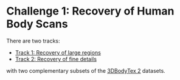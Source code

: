 # Challenge 1: Recovery of Human Body Scans

There are two tracks:

  - [Track 1: Recovery of large regions](challenge_1_track_1.md)
  - [Track 2: Recovery of fine details](challenge_1_track_2.md)

with two complementary subsets of the [3DBodyTex 2](dataset_3dbodytex2.md)
datasets.
